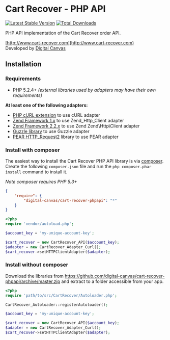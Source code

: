Cart Recover - PHP API
======================

[![Latest Stable Version](https://poser.pugx.org/digital-canvas/cart-recover-phpapi/version.png)](https://packagist.org/packages/digital-canvas/cart-recover-phpapi)
[![Total Downloads](https://poser.pugx.org/digital-canvas/cart-recover-phpapi/d/total.png)](https://packagist.org/packages/digital-canvas/cart-recover-phpapi)

PHP API implementation of the Cart Recover order API.

[http://www.cart-recover.com](http://www.cart-recover.com)  
Developed by [Digital Canvas](http://www.digitalcanvas.com)

## Installation

### Requirements

- PHP 5.2.4+ *(external libraries used by adapters may have their own requirements)*

**At least one of the following adapters:**
- [PHP cURL extension](http://php.net/manual/en/book.curl.php) to use cURL adapter
- [Zend Framework 1.x](http://framework.zend.com/manual/1.12/en/zend.http.html) to use Zend_Http_Client adapter
- [Zend Framework 2.2.x](http://framework.zend.com/manual/2.2/en/modules/zend.http.html) to use Zend Zend\Http\Client adapter
- [Guzzle library](http://guzzlephp.org/) to use Guzzle adapter
- [PEAR HTTP_Request2](http://pear.php.net/package/HTTP_Request2) library to use PEAR adapter


### Install with composer

The easiest way to install the Cart Recover PHP API library is via [composer](http://getcomposer.org/). Create the following `composer.json` file and run the `php composer.phar install` command to install it.

*Note composer requires PHP 5.3+*

```json
{
    "require": {
        "digital-canvas/cart-recover-phpapi": "*"
    }
}
```

```php
<?php
require 'vendor/autoload.php';

$account_key = 'my-unique-account-key';

$cart_recover = new CartRecover_API($account_key);
$adapter = new CartRecover_Adapter_Curl();
$cart_recover->setHTTPClientAdapter($adapter);
```

### Install without composer

Download the libraries from https://github.com/digital-canvas/cart-recover-phpapi/archive/master.zip and extract to a folder accessible from your app.

```php
<?php
require 'path/to/src/CartRecover/Autoloader.php';

CartRecover_Autoloader::registerAutoloader();

$account_key = 'my-unique-account-key';

$cart_recover = new CartRecover_API($account_key);
$adapter = new CartRecover_Adapter_Curl();
$cart_recover->setHTTPClientAdapter($adapter);
```


